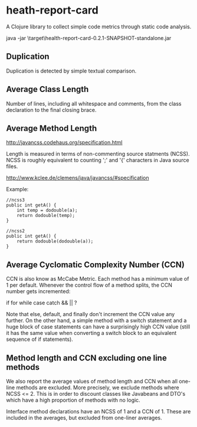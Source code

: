 # heath-report-card

A Clojure library to collect simple code metrics through static code analysis.

java -jar  \target\health-report-card-0.2.1-SNAPSHOT-standalone.jar  <src>

## Duplication
Duplication is detected by simple textual comparison.

## Average Class Length
Number of lines, including all whitespace and comments, from the class declaration to the final closing brace.  

## Average Method Length

http://javancss.codehaus.org/specification.html

Length is measured in terms of non-commenting source statments (NCSS). NCSS is roughly equivalent to counting ';' and '{' characters in Java source files.

http://www.kclee.de/clemens/java/javancss/#specification

Example:

	//ncss3 
	public int getA() {
		int temp = dodouble(a);
		return dodouble(temp);
	}

	//ncss2 
	public int getA() {
		return dodouble(dodouble(a));
	}


## Average Cyclomatic Complexity Number (CCN)
CCN is also know as McCabe Metric. Each method has a minimum value of 1 per default. Whenever the control flow of a method splits, the CCN number gets incremented:

if
for
while
case
catch
&&
||
?

Note that else, default, and finally don't increment the CCN value any further. On the other hand, a simple method with a switch statement and a huge block of case statements can have a surprisingly high CCN value (still it has the same value when converting a switch block to an equivalent sequence of if statements). 

## Method length and CCN excluding one line methods
We also report the average values of method length and CCN when all one-line methods are excluded. More precisely, we exclude methods where NCSS <= 2. This is in order to discount classes like Javabeans and DTO's which have a high proportion of methods with no logic.

Interface method declarations have an NCSS of 1 and a CCN of 1.  These are included in the averages, but excluded from one-liner averages.